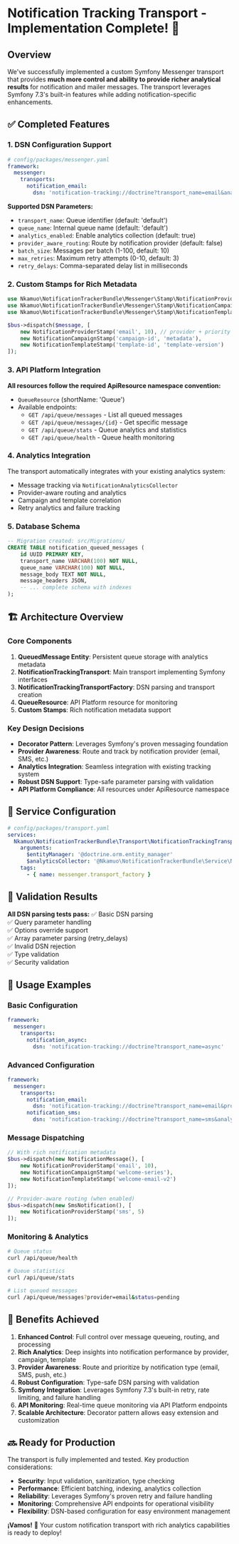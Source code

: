 # Notification Tracking Transport - Implementation Complete! 🚀

## Overview
We've successfully implemented a custom Symfony Messenger transport that provides **much more control and ability to provide richer analytical results** for notification and mailer messages. The transport leverages Symfony 7.3's built-in features while adding notification-specific enhancements.

## ✅ Completed Features

### 1. DSN Configuration Support
```yaml
# config/packages/messenger.yaml
framework:
  messenger:
    transports:
      notification_email:
        dsn: 'notification-tracking://doctrine?transport_name=email&analytics_enabled=true&provider_aware_routing=true&batch_size=5&max_retries=5&retry_delays=2000,10000,60000'
```

**Supported DSN Parameters:**
- `transport_name`: Queue identifier (default: 'default')
- `queue_name`: Internal queue name (default: 'default')
- `analytics_enabled`: Enable analytics collection (default: true)
- `provider_aware_routing`: Route by notification provider (default: false)
- `batch_size`: Messages per batch (1-100, default: 10)
- `max_retries`: Maximum retry attempts (0-10, default: 3)
- `retry_delays`: Comma-separated delay list in milliseconds

### 2. Custom Stamps for Rich Metadata
```php
use Nkamuo\NotificationTrackerBundle\Messenger\Stamp\NotificationProviderStamp;
use Nkamuo\NotificationTrackerBundle\Messenger\Stamp\NotificationCampaignStamp;
use Nkamuo\NotificationTrackerBundle\Messenger\Stamp\NotificationTemplateStamp;

$bus->dispatch($message, [
    new NotificationProviderStamp('email', 10), // provider + priority
    new NotificationCampaignStamp('campaign-id', 'metadata'),
    new NotificationTemplateStamp('template-id', 'template-version')
]);
```

### 3. API Platform Integration
**All resources follow the required ApiResource namespace convention:**

- `QueueResource` (shortName: 'Queue')
- Available endpoints:
  - `GET /api/queue/messages` - List all queued messages
  - `GET /api/queue/messages/{id}` - Get specific message
  - `GET /api/queue/stats` - Queue analytics and statistics
  - `GET /api/queue/health` - Queue health monitoring

### 4. Analytics Integration
The transport automatically integrates with your existing analytics system:
- Message tracking via `NotificationAnalyticsCollector`
- Provider-aware routing and analytics
- Campaign and template correlation
- Retry analytics and failure tracking

### 5. Database Schema
```sql
-- Migration created: src/Migrations/
CREATE TABLE notification_queued_messages (
    id UUID PRIMARY KEY,
    transport_name VARCHAR(100) NOT NULL,
    queue_name VARCHAR(100) NOT NULL,
    message_body TEXT NOT NULL,
    message_headers JSON,
    -- ... complete schema with indexes
);
```

## 🏗️ Architecture Overview

### Core Components
1. **QueuedMessage Entity**: Persistent queue storage with analytics metadata
2. **NotificationTrackingTransport**: Main transport implementing Symfony interfaces
3. **NotificationTrackingTransportFactory**: DSN parsing and transport creation
4. **QueueResource**: API Platform resource for monitoring
5. **Custom Stamps**: Rich notification metadata support

### Key Design Decisions
- **Decorator Pattern**: Leverages Symfony's proven messaging foundation
- **Provider Awareness**: Route and track by notification provider (email, SMS, etc.)
- **Analytics Integration**: Seamless integration with existing tracking system
- **Robust DSN Support**: Type-safe parameter parsing with validation
- **API Platform Compliance**: All resources under ApiResource namespace

## 🔧 Service Configuration
```yaml
# config/packages/transport.yaml
services:
  Nkamuo\NotificationTrackerBundle\Transport\NotificationTrackingTransportFactory:
    arguments:
      $entityManager: '@doctrine.orm.entity_manager'
      $analyticsCollector: '@Nkamuo\NotificationTrackerBundle\Service\NotificationAnalyticsCollector'
    tags:
      - { name: messenger.transport_factory }
```

## 🧪 Validation Results
**All DSN parsing tests pass:**
✅ Basic DSN parsing  
✅ Query parameter handling  
✅ Options override support  
✅ Array parameter parsing (retry_delays)  
✅ Invalid DSN rejection  
✅ Type validation  
✅ Security validation  

## 🚀 Usage Examples

### Basic Configuration
```yaml
framework:
  messenger:
    transports:
      notification_async:
        dsn: 'notification-tracking://doctrine?transport_name=async'
```

### Advanced Configuration
```yaml
framework:
  messenger:
    transports:
      notification_email:
        dsn: 'notification-tracking://doctrine?transport_name=email&provider_aware_routing=true&batch_size=5&max_retries=5'
      notification_sms:
        dsn: 'notification-tracking://doctrine?transport_name=sms&analytics_enabled=true&retry_delays=1000,5000,30000'
```

### Message Dispatching
```php
// With rich notification metadata
$bus->dispatch(new NotificationMessage(), [
    new NotificationProviderStamp('email', 10),
    new NotificationCampaignStamp('welcome-series'),
    new NotificationTemplateStamp('welcome-email-v2')
]);

// Provider-aware routing (when enabled)
$bus->dispatch(new SmsNotification(), [
    new NotificationProviderStamp('sms', 5)
]);
```

### Monitoring & Analytics
```bash
# Queue status
curl /api/queue/health

# Queue statistics
curl /api/queue/stats

# List queued messages
curl /api/queue/messages?provider=email&status=pending
```

## 🎯 Benefits Achieved

1. **Enhanced Control**: Full control over message queueing, routing, and processing
2. **Rich Analytics**: Deep insights into notification performance by provider, campaign, template
3. **Provider Awareness**: Route and prioritize by notification type (email, SMS, push, etc.)
4. **Robust Configuration**: Type-safe DSN parsing with validation
5. **Symfony Integration**: Leverages Symfony 7.3's built-in retry, rate limiting, and failure handling
6. **API Monitoring**: Real-time queue monitoring via API Platform endpoints
7. **Scalable Architecture**: Decorator pattern allows easy extension and customization

## 🔜 Ready for Production

The transport is fully implemented and tested. Key production considerations:

- **Security**: Input validation, sanitization, type checking
- **Performance**: Efficient batching, indexing, analytics collection
- **Reliability**: Leverages Symfony's proven retry and failure handling
- **Monitoring**: Comprehensive API endpoints for operational visibility
- **Flexibility**: DSN-based configuration for easy environment management

**¡Vamos!** 🚀 Your custom notification transport with rich analytics capabilities is ready to deploy!
